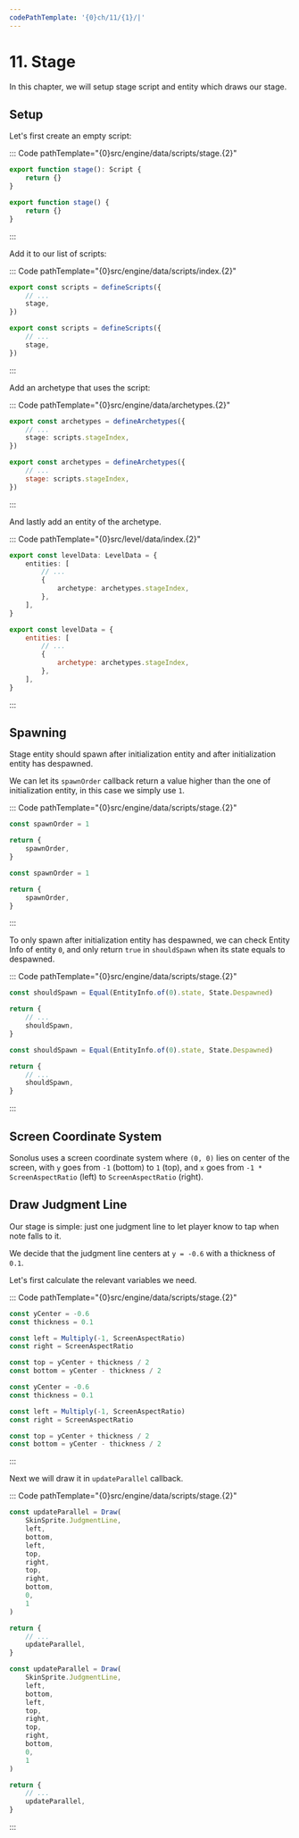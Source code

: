 ```yaml
---
codePathTemplate: '{0}ch/11/{1}/|'
---
```


# 11. Stage

In this chapter, we will setup stage script and entity which draws our stage.

## Setup

Let's first create an empty script:

::: Code pathTemplate="{0}src/engine/data/scripts/stage.{2}"

```ts
export function stage(): Script {
    return {}
}
```

```js
export function stage() {
    return {}
}
```

:::

Add it to our list of scripts:

::: Code pathTemplate="{0}src/engine/data/scripts/index.{2}"

```ts
export const scripts = defineScripts({
    // ...
    stage,
})
```

```js
export const scripts = defineScripts({
    // ...
    stage,
})
```

:::

Add an archetype that uses the script:

::: Code pathTemplate="{0}src/engine/data/archetypes.{2}"

```ts
export const archetypes = defineArchetypes({
    // ...
    stage: scripts.stageIndex,
})
```

```js
export const archetypes = defineArchetypes({
    // ...
    stage: scripts.stageIndex,
})
```

:::

And lastly add an entity of the archetype.

::: Code pathTemplate="{0}src/level/data/index.{2}"

```ts
export const levelData: LevelData = {
    entities: [
        // ...
        {
            archetype: archetypes.stageIndex,
        },
    ],
}
```

```js
export const levelData = {
    entities: [
        // ...
        {
            archetype: archetypes.stageIndex,
        },
    ],
}
```

:::

## Spawning

Stage entity should spawn after initialization entity and after initialization entity has despawned.

We can let its `spawnOrder` callback return a value higher than the one of initialization entity, in this case we simply use `1`.

::: Code pathTemplate="{0}src/engine/data/scripts/stage.{2}"

```ts
const spawnOrder = 1

return {
    spawnOrder,
}
```

```js
const spawnOrder = 1

return {
    spawnOrder,
}
```

:::

To only spawn after initialization entity has despawned, we can check Entity Info of entity `0`, and only return `true` in `shouldSpawn` when its state equals to despawned.

::: Code pathTemplate="{0}src/engine/data/scripts/stage.{2}"

```ts
const shouldSpawn = Equal(EntityInfo.of(0).state, State.Despawned)

return {
    // ...
    shouldSpawn,
}
```

```js
const shouldSpawn = Equal(EntityInfo.of(0).state, State.Despawned)

return {
    // ...
    shouldSpawn,
}
```

:::

## Screen Coordinate System

Sonolus uses a screen coordinate system where `(0, 0)` lies on center of the screen, with `y` goes from `-1` (bottom) to `1` (top), and `x` goes from `-1 * ScreenAspectRatio` (left) to `ScreenAspectRatio` (right).

## Draw Judgment Line

Our stage is simple: just one judgment line to let player know to tap when note falls to it.

We decide that the judgment line centers at `y = -0.6` with a thickness of `0.1`.

Let's first calculate the relevant variables we need.

::: Code pathTemplate="{0}src/engine/data/scripts/stage.{2}"

```ts
const yCenter = -0.6
const thickness = 0.1

const left = Multiply(-1, ScreenAspectRatio)
const right = ScreenAspectRatio

const top = yCenter + thickness / 2
const bottom = yCenter - thickness / 2
```

```js
const yCenter = -0.6
const thickness = 0.1

const left = Multiply(-1, ScreenAspectRatio)
const right = ScreenAspectRatio

const top = yCenter + thickness / 2
const bottom = yCenter - thickness / 2
```

:::

Next we will draw it in `updateParallel` callback.

::: Code pathTemplate="{0}src/engine/data/scripts/stage.{2}"

```ts
const updateParallel = Draw(
    SkinSprite.JudgmentLine,
    left,
    bottom,
    left,
    top,
    right,
    top,
    right,
    bottom,
    0,
    1
)

return {
    // ...
    updateParallel,
}
```

```js
const updateParallel = Draw(
    SkinSprite.JudgmentLine,
    left,
    bottom,
    left,
    top,
    right,
    top,
    right,
    bottom,
    0,
    1
)

return {
    // ...
    updateParallel,
}
```

:::
